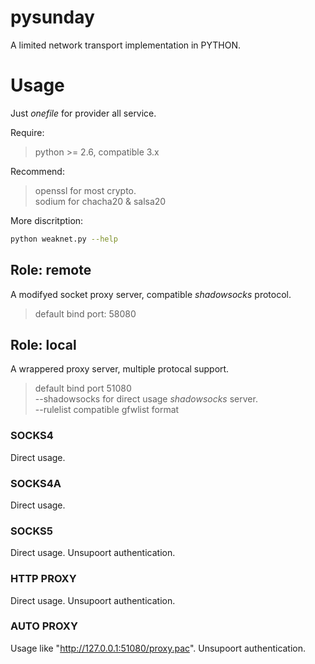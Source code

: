 pysunday
========

A limited network transport implementation in PYTHON.

# Usage

Just *onefile* for provider all service.

Require:
> python >= 2.6, compatible 3.x

Recommend:
> openssl for most crypto.  
> sodium for chacha20 & salsa20

More discritption:
```sh
python weaknet.py --help
```

## Role: remote

A modifyed socket proxy server, compatible *shadowsocks* protocol.
> default bind port: 58080

## Role: local

A wrappered proxy server, multiple protocal support.
> default bind port 51080  
> --shadowsocks for direct usage *shadowsocks* server.  
> --rulelist compatible gfwlist format

### SOCKS4
Direct usage.

### SOCKS4A
Direct usage.

### SOCKS5
Direct usage. Unsupoort authentication.

### HTTP PROXY
Direct usage. Unsupoort authentication.

### AUTO PROXY
Usage like "http://127.0.0.1:51080/proxy.pac". Unsupoort authentication.


